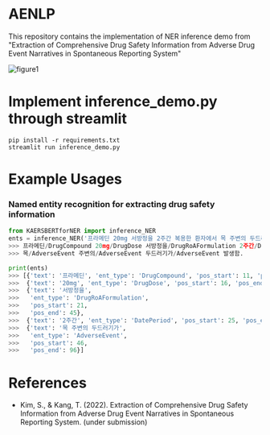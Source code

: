 # AENLP
This repository contains the implementation of NER inference demo from "Extraction of Comprehensive Drug Safety Information from Adverse Drug Event Narratives in Spontaneous Reporting System"

![figure1](https://user-images.githubusercontent.com/53844800/196883837-459ee966-e683-43f5-adc6-63d132999695.png)


# Implement inference_demo.py through streamlit
``` 
pip install -r requirements.txt
streamlit run inference_demo.py
```

# Example Usages
### Named entity recognition for extracting drug safety information
```python
from KAERSBERTforNER import inference_NER
ents = inference_NER('프라메딘 20mg 서방정을 2주간 복용한 환자에서 목 주변의 두드러기가 발생함.', print_result=True)
>>> 프라메딘/DrugCompound 20mg/DrugDose 서방정을/DrugRoAFormulation 2주간/DatePeriod 복용한 환자에서
>>> 목/AdverseEvent 주변의/AdverseEvent 두드러기가/AdverseEvent 발생함.

print(ents)
>>> [{'text': '프라메딘', 'ent_type': 'DrugCompound', 'pos_start': 11, 'pos_end': 26},
>>>  {'text': '20mg', 'ent_type': 'DrugDose', 'pos_start': 16, 'pos_end': 36},
>>>  {'text': '서방정을',
>>>   'ent_type': 'DrugRoAFormulation',
>>>   'pos_start': 21,
>>>   'pos_end': 45},
>>>  {'text': '2주간', 'ent_type': 'DatePeriod', 'pos_start': 25, 'pos_end': 53},
>>>  {'text': '목 주변의 두드러기가',
>>>   'ent_type': 'AdverseEvent',
>>>   'pos_start': 46,
>>>   'pos_end': 96}]
```

# References
 - Kim, S., & Kang, T. (2022). Extraction of Comprehensive Drug Safety Information from Adverse Drug Event Narratives in Spontaneous Reporting System. (under submission)
